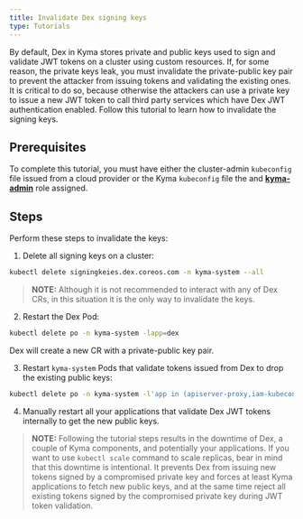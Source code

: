 ```yaml
---
title: Invalidate Dex signing keys
type: Tutorials
---
```


By default, Dex in Kyma stores private and public keys used to sign and validate JWT tokens on a cluster using custom resources. If, for some reason, the private keys leak, you must invalidate the private-public key pair to prevent the attacker from issuing tokens and validating the existing ones.
It is critical to do so, because otherwise the attackers can use a private key to issue a new JWT token to call third party services which have Dex JWT authentication enabled. 
Follow this tutorial to learn how to invalidate the signing keys.

## Prerequisites

To complete this tutorial, you must have either the cluster-admin `kubeconfig` file issued from a cloud provider or the Kyma `kubeconfig` file the and [**kyma-admin**](#details-roles-in-kyma) role assigned.

## Steps

Perform these steps to invalidate the keys: 

1. Delete all signing keys on a cluster:

```bash
kubectl delete signingkeies.dex.coreos.com -n kyma-system --all 
```

>**NOTE:** Although it is not recommended to interact with any of Dex CRs, in this situation it is the only way to invalidate the keys.

2. Restart the Dex Pod:

```bash
kubectl delete po -n kyma-system -lapp=dex
```
Dex will create a new CR with a private-public key pair.

3. Restart `kyma-system` Pods that validate tokens issued from Dex to drop the existing public keys:

```bash 
kubectl delete po -n kyma-system -l'app in (apiserver-proxy,iam-kubeconfig-service,console-backend-service,kiali-kcproxy,log-ui)'; kubectl delete po -n kyma-system -l 'app.kubernetes.io/name in (oathkeeper,tracing)'
```

4. Manually restart all your applications that validate Dex JWT tokens internally to get the new public keys. 

>**NOTE:** Following the tutorial steps results in the downtime of Dex, a couple of Kyma components, and potentially your applications. If you want to use `kubectl scale` command to scale replicas, bear in mind that this downtime is intentional. It prevents Dex from issuing new tokens signed by a compromised private key and forces at least Kyma applications to fetch new public keys, and at the same time reject all existing tokens signed by the compromised private key during JWT token validation.
